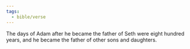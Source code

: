 ```yaml
---
tags:
  - bible/verse
---
```

The days of Adam after he became the father of Seth were eight hundred years, and he became the father of other sons and daughters.